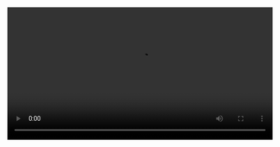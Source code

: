 <video width="600" controls>
  <source src="public/video.mp4" type="video/mp4">
  Your browser does not support the video tag.
</video>
